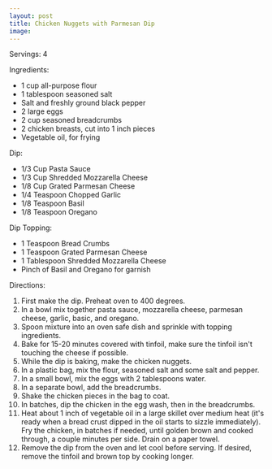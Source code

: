 ```yaml
---
layout: post
title: Chicken Nuggets with Parmesan Dip
image: 
---
```


Servings: 4

Ingredients:
* 1 cup all-purpose flour
* 1 tablespoon seasoned salt 
* Salt and freshly ground black pepper
* 2 large eggs 
* 2 cup seasoned breadcrumbs 
* 2 chicken breasts, cut into 1 inch pieces 
* Vegetable oil, for frying

Dip:
* 1/3 Cup Pasta Sauce
* 1/3 Cup Shredded Mozzarella Cheese
* 1/8 Cup Grated Parmesan Cheese
* 1/4 Teaspoon Chopped Garlic
* 1/8 Teaspoon Basil
* 1/8 Teaspoon Oregano

Dip Topping: 
* 1 Teaspoon Bread Crumbs
* 1 Teaspoon Grated Parmesan Cheese
* 1 Tablespoon Shredded Mozzarella Cheese
* Pinch of Basil and Oregano for garnish

Directions:
1. First make the dip. Preheat oven to 400 degrees.
2. In a bowl mix together pasta sauce, mozzarella cheese, parmesan cheese, garlic, basic, and oregano.
3. Spoon mixture into an oven safe dish and sprinkle with topping ingredients.
4. Bake for 15-20 minutes covered with tinfoil, make sure the tinfoil isn't touching the cheese if possible.
5. While the dip is baking, make the chicken nuggets. 
6. In a plastic bag, mix the flour, seasoned salt and some salt and pepper.
7. In a small bowl, mix the eggs with 2 tablespoons water. 
8. In a separate bowl, add the breadcrumbs.
9. Shake the chicken pieces in the bag to coat. 
10. In batches, dip the chicken in the egg wash, then in the breadcrumbs.
11. Heat about 1 inch of vegetable oil in a large skillet over medium heat (it's ready when a bread crust dipped in the oil starts to sizzle immediately). Fry the chicken, in batches if needed, until golden brown and cooked through, a couple minutes per side. Drain on a paper towel.
12. Remove the dip from the oven and let cool before serving. If desired, remove the tinfoil and brown top by cooking longer.
